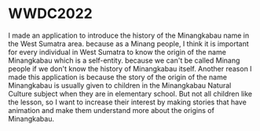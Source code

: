 # WWDC2022

I made an application to introduce the history of the Minangkabau name in the West Sumatra area. because as a Minang people, I think it is important for every individual in West Sumatra to know the origin of the name Minangkabau which is a self-entity. because we can't be called Minang people if we don't know the history of Minangkabau itself.
Another reason I made this application is because the story of the origin of the name Minangkabau is usually given to children in the Minangkabau Natural Culture subject when they are in elementary school. But not all children like the lesson, so I want to increase their interest by making stories that have animation and make them understand more about the origins of Minangkabau.
